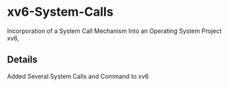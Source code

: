 # xv6-System-Calls
Incorporation of a System Call Mechanism Into an Operating System Project xv6,

## Details
Added Several System Calls and Command to xv6
